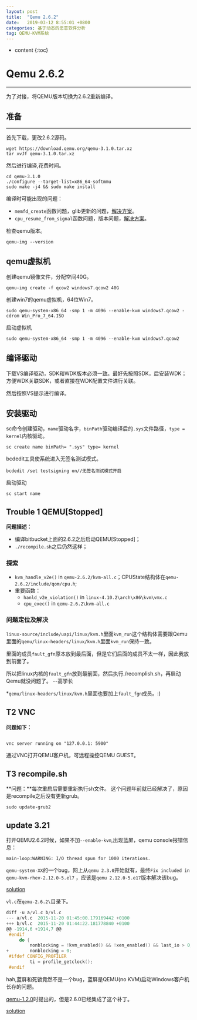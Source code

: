 ```yaml
---
layout: post
title:  "Qemu 2.6.2"
date:   2019-03-12 8:55:01 +0800
categories: 基于动态的恶意软件分析
tag: QEMU-KVM系统
---
```

* content
{:toc}


# Qemu 2.6.2
---
为了对接，将QEMU版本切换为2.6.2重新编译。

## 准备
---
首先下载，更改2.6.2源码。
```shell
wget https://download.qemu.org/qemu-3.1.0.tar.xz
tar xvJf qemu-3.1.0.tar.xz
```
然后进行编译,花费时间。

```shell
cd qemu-3.1.0
./configure --target-list=x86_64-softmmu
sudo make -j4 && sudo make install
```
编译时可能出现的问题：
* `memfd_create`函数问题，glib更新的问题，[解决方案](https://git.qemu.org/?p=qemu.git;a=commit;h=75e5b70e6b5dcc4f2219992d7cffa462aa406af0)。
* `cpu_resume_from_signal`函数问题，版本问题，[解决方案](https://github.com/geohot/qira/issues/198)。

检查qemu版本。
```shell
qemu-img --version
```

## qemu虚拟机
创建qemu镜像文件，分配空间40G。

```shell
qemu-img create -f qcow2 windows7.qcow2 40G 
```
创建win7的qemu虚拟机，64位Win7。
```shell
sudo qemu-system-x86_64 -smp 1 -m 4096 --enable-kvm windows7.qcow2 -cdrom Win_Pro_7_64.ISO 
```
启动虚拟机
```shell
sudo qemu-system-x86_64 -smp 1 -m 4096 --enable-kvm windows7.qcow2 
```

## 编译驱动
下载VS编译驱动，SDK和WDK版本必须一致。最好先按照SDK，后安装WDK；方便WDK关联SDK，或者直接在WDK配置文件进行关联。

然后按照VS提示进行编译。

## 安装驱动
sc命令创建驱动，`name`驱动名字，`binPath`驱动编译后的`.sys`文件路径，`type = kernel`内核驱动。
```shell
sc create name binPath= ".sys" type= kernel	
```
bcdedit工具使系统进入无签名测试模式。
```shell
bcdedit /set testsigning on//无签名测试模式开启
```
启动驱动
```shell
sc start name
```


## Trouble 1 QEMU[Stopped]
**问题描述：**
* 编译bitbucket上面的2.6.2之后启动QEMU[Stopped]；
* `./recompile.sh`之后仍然这样；

### 探索
* `kvm_handle_v2e()` in `qemu-2.6.2/kvm-all.c`；CPUState结构体在`qemu-2.6.2/include/qom/cpu.h`;
* 重要函数：
	* `hanld_v2e_violation()` in `linux-4.10.2\arch\x86\kvm\vmx.c`
	* `cpu_exec()` in `qemu-2.6.2\kvm-all.c`

### 问题定位及解决
`linux-source/include/uapi/linux/kvm.h`里面`kvm_run`这个结构体需要跟Qemu里面的`qemu/linux-headers/linux/kvm.h`里面`kvm_run`保持一致。

里面的成员`fault_gfn`原本放到最后面，但是它们后面的成员不太一样，因此我放到前面了。

所以把linux内核的`fault_gfn`放到最前面，然后执行./recomplish.sh，再启动Qemu就没问题了。 --高学长

*`qemu/linux-headers/linux/kvm.h`里面也要加上`fault_fgn`成员。:)

## T2 VNC
**问题如下：**

```shell

vnc server running on "127.0.0.1: 5900"
```
通过VNC打开QEMU客户机，可远程操控QEMU GUEST。

## T3 recompile.sh
**问题：**每次重启后需要重新执行sh文件。
这个问题年前就已经解决了，原因是recompile之后没有更新grub。

```shell
sudo update-grub2
```

## update 3.21
打开QEMU2.6.2时候，如果不加`--enable-kvm`,出现蓝屏，qemu console报错信息：

```shell
main-loop:WARNING: I/O thread spun for 1000 iterations.
```
`qemu-system-XX`的一个bug，网上从`qemu 2.3.0`开始就有，最终`Fix included in qemu-kvm-rhev-2.12.0-5.el7`	，应该是`qemu 2.12.0-5.e17`版本解决该bug。

[solution](https://rafalcieslak.wordpress.com/2015/11/20/qemu-main-loop-warning-io-thread-spun-for-1000-iterations/)

`vl.c`在`qemu-2.6.2\`目录下。
```c
diff -u a/vl.c b/vl.c
--- a/vl.c	2015-11-20 01:45:00.179169442 +0100
+++ b/vl.c	2015-11-20 01:44:22.181778840 +0100
@@ -1914,6 +1914,7 @@
 #endif
     do {
         nonblocking = !kvm_enabled() && !xen_enabled() && last_io > 0;
+        nonblocking = 0;
 #ifdef CONFIG_PROFILER
         ti = profile_getclock();
 #endif
```

hah,蓝屏和死锁竟然不是一个bug，蓝屏是QEMU(no KVM)启动Windows客户机长存的问题。

[qemu-1.2.0](https://patchwork.ozlabs.org/patch/182792/)时提出的，但是2.6.0已经集成了这个补丁。

[solution](https://git.qemu.org/?p=qemu.git;a=commitdiff;h=81daabaf7a572f138a8b88ba6eea556bdb0cce46)


